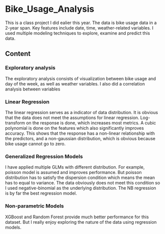 # Bike_Usage_Analysis
This is a class project I did ealier this year. The data is bike usage data in a 2-year span. Key features include date, time, weather-related variables. I used multiple modeling techniques to explore, examine and predict this data. 

## Content
### Exploratory analysis
The exploratory analysis consists of visualization between bike usage and day of the week, as well as weather variables. I also did a correlation analysis between variables

### Linear Regression
The linear regression serves as a indicator of data distribution. It is obvious that the data does not meet the assumptions for linear regression. Log-transform on the response is done, which increases most metrics. A cubic polynomial is done on the features which also significantly improves accuracy. This shows that the response has a non-linear relationship with the predictors, and a non-gaussian distribution, which is obvious because bike usage cannot go to zero.

### Generalized Regression Models
I have applied multiple GLMs with different distribution. For example, poisson model is assumed and improves performance. But poisson distribution has to satisfy the dispersion condition which means the mean has to equal to variance. The data obviously does not meet this condition so I used negative-binomial as the underlying distribution. The NB regression is by far the best regression model.

### Non-parametric Models
XGBoost and Random Forest provide much better performance for this dataset. But I really enjoy exploring the nature of the data using regression models.
